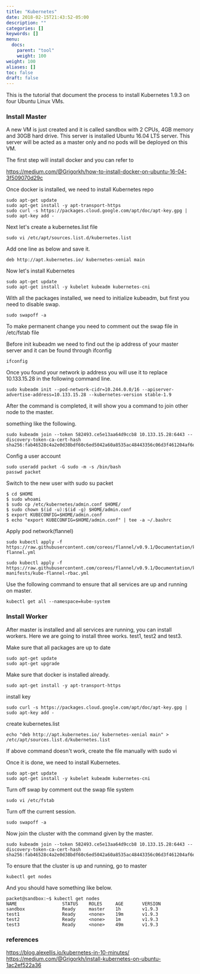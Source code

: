 ```yaml
---
title: "Kubernetes"
date: 2018-02-15T21:43:52-05:00
description: ""
categories: []
keywords: []
menu:
  docs:
    parent: "tool"
    weight: 100
weight: 100
aliases: []
toc: false
draft: false
---
```


This is the tutorial that document the process to install Kubernetes 1.9.3 on four Ubuntu Linux
VMs. 

### Install Master

A new VM is just created and it is called sandbox with 2 CPUs, 4GB memory and 30GB hard drive. 
This server is installed Ubuntu 16.04 LTS server. This server will be acted as a master only
and no pods will be deployed on this VM. 

The first step will install docker and you can refer to 

https://medium.com/@Grigorkh/how-to-install-docker-on-ubuntu-16-04-3f509070d29c

Once docker is installed, we need to install Kubernetes repo

```
sudo apt-get update
sudo apt-get install -y apt-transport-https
sudo curl -s https://packages.cloud.google.com/apt/doc/apt-key.gpg | sudo apt-key add -
```

Next let's create a kubernetes.list file

```
sudo vi /etc/apt/sources.list.d/kubernetes.list
```

Add one line as below and save it.

```
deb http://apt.kubernetes.io/ kubernetes-xenial main
```

Now let's install Kubernetes

```
sudo apt-get update
sudo apt-get install -y kubelet kubeadm kubernetes-cni
```

With all the packages installed, we need to initialize kubeadm, but first you need to disable
swap. 

```
sudo swapoff -a
```

To make permanent change you need to comment out the swap file in /etc/fstab file

Before init kubeadm we need to find out the ip address of your master server and it can be found
through ifconfig

```
ifconfig
```

Once you found your network ip address you will use it to replace 10.133.15.28 in the following
command line. 

```
sudo kubeadm init --pod-network-cidr=10.244.0.0/16 --apiserver-advertise-address=10.133.15.28 --kubernetes-version stable-1.9
```

After the command is completed, it will show you a command to join other node to the master. 

something like the following.

```
sudo kubeadm join --token 582493.ce5e13aa64d9ccb8 10.133.15.28:6443 --discovery-token-ca-cert-hash sha256:fab46528c4a2e0d38bdf60c6ed5042a60a8535ac48443356c06d3f461204af6d
```

Config a user account

```
sudo useradd packet -G sudo -m -s /bin/bash
passwd packet
```

Switch to the new user with sudo su packet 

```
$ cd $HOME
$ sudo whoami
$ sudo cp /etc/kubernetes/admin.conf $HOME/
$ sudo chown $(id -u):$(id -g) $HOME/admin.conf
$ export KUBECONFIG=$HOME/admin.conf
$ echo "export KUBECONFIG=$HOME/admin.conf" | tee -a ~/.bashrc
```

Apply pod network(flannel)

```
sudo kubectl apply -f https://raw.githubusercontent.com/coreos/flannel/v0.9.1/Documentation/kube-flannel.yml

sudo kubectl apply -f https://raw.githubusercontent.com/coreos/flannel/v0.9.1/Documentation/k8s-manifests/kube-flannel-rbac.yml
```

Use the following command to ensure that all services are up and running on master.

```
kubectl get all --namespace=kube-system
```


### Install Worker

After master is installed and all services are running, you can install workers. Here we are going
to install three works. test1, test2 and test3. 

Make sure that all packages are up to date
```
sudo apt-get update
sudo apt-get upgrade
```

Make sure that docker is installed already.

```
sudo apt-get install -y apt-transport-https
```

install key

```
sudo curl -s https://packages.cloud.google.com/apt/doc/apt-key.gpg | sudo apt-key add -
```

create kubernetes.list

```
echo "deb http://apt.kubernetes.io/ kubernetes-xenial main" > /etc/apt/sources.list.d/kubernetes.list
```

If above command doesn't work, create the file manually with sudo vi 

Once it is done, we need to install Kubernetes. 

```
sudo apt-get update
sudo apt-get install -y kubelet kubeadm kubernetes-cni
```

Turn off swap by comment out the swap file system

```
sudo vi /etc/fstab
```

Turn off the current session.

```
sudo swapoff -a
```

Now join the cluster with the command given by the master. 

```
sudo kubeadm join --token 582493.ce5e13aa64d9ccb8 10.133.15.28:6443 --discovery-token-ca-cert-hash sha256:fab46528c4a2e0d38bdf60c6ed5042a60a8535ac48443356c06d3f461204af6d
```

To ensure that the cluster is up and running, go to master

```
kubectl get nodes
```

And you should have something like below.

```
packet@sandbox:~$ kubectl get nodes
NAME                 STATUS    ROLES     AGE       VERSION
sandbox              Ready     master    1h        v1.9.3
test1                Ready     <none>    19m       v1.9.3
test2                Ready     <none>    1m        v1.9.3
test3                Ready     <none>    49m       v1.9.3
```


### references

https://blog.alexellis.io/kubernetes-in-10-minutes/
https://medium.com/@Grigorkh/install-kubernetes-on-ubuntu-1ac2ef522a36
